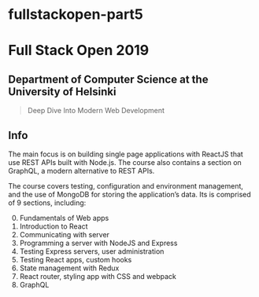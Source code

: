 # fullstackopen-part5

# Full Stack Open 2019

## Department of Computer Science at the University of Helsinki

> Deep Dive Into Modern Web Development

## Info

The main focus is on building single page applications with ReactJS that use REST APIs built with Node.js. The course also contains a section on GraphQL, a modern alternative to REST APIs.

The course covers testing, configuration and environment management, and the use of MongoDB for storing the application’s data. Its is comprised of 9 sections, including:

0. Fundamentals of Web apps
1. Introduction to React
1. Communicating with server
1. Programming a server with NodeJS and Express
1. Testing Express servers, user administration
1. Testing React apps, custom hooks
1. State management with Redux
1. React router, styling app with CSS and webpack
1. GraphQL
